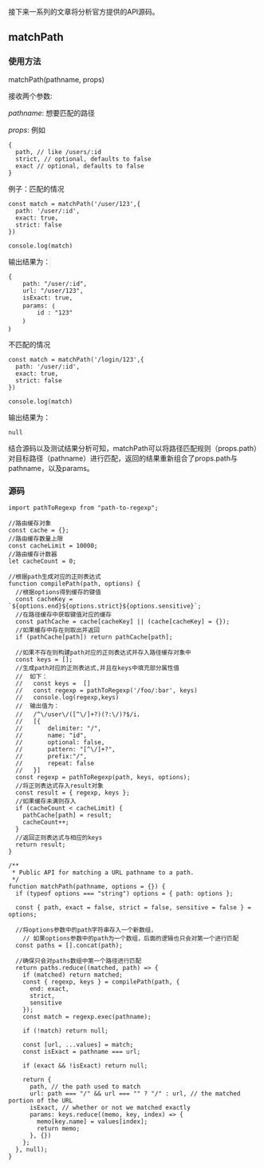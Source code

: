 接下来一系列的文章将分析官方提供的API源码。
## matchPath ##

### 使用方法 ###
matchPath(pathname, props)

接收两个参数:

*pathname*: 想要匹配的路径

*props*: 例如
 
	{
	  path, // like /users/:id
	  strict, // optional, defaults to false
	  exact // optional, defaults to false
	}

例子：匹配的情况

	const match = matchPath('/user/123',{
	  path: '/user/:id',
	  exact: true,
	  strict: false
	})
	
	console.log(match)

输出结果为：

	{
		path: "/user/:id", 
		url: "/user/123", 
		isExact: true, 
		params: ｛
			id : "123"
		｝
	｝

不匹配的情况

	const match = matchPath('/login/123',{
	  path: '/user/:id',
	  exact: true,
	  strict: false
	})
	
	console.log(match)

输出结果为：

	null

结合源码以及测试结果分析可知，matchPath可以将路径匹配规则（props.path）对目标路径（pathname）进行匹配，返回的结果重新组合了props.path与pathname，以及params。

### 源码 ###

	import pathToRegexp from "path-to-regexp";
	
	//路由缓存对象
	const cache = {};
	//路由缓存数量上限
	const cacheLimit = 10000;
	//路由缓存计数器
	let cacheCount = 0;
	
	//根据path生成对应的正则表达式
	function compilePath(path, options) {
	  //根据options得到缓存的键值
	  const cacheKey = `${options.end}${options.strict}${options.sensitive}`;
	  //在路径缓存中获取键值对应的缓存
	  const pathCache = cache[cacheKey] || (cache[cacheKey] = {});
	  //如果缓存中存在则取出并返回
	  if (pathCache[path]) return pathCache[path];
	
	  //如果不存在则构建path对应的正则表达式并存入路径缓存对象中
	  const keys = [];
	  //生成path对应的正则表达式,并且在keys中填充部分属性值
	  //  如下：
	  //   const keys =  []
	  //   const regexp = pathToRegexp('/foo/:bar', keys)
	  //   console.log(regexp,keys)
	  //  输出值为：
	  //   /^\/user\/([^\/]+?)(?:\/)?$/i，
	  //   [{
	  //       delimiter: "/",
	  //       name: "id",
	  //       optional: false,
	  //       pattern: "[^\/]+?",
	  //       prefix:"/",
	  //       repeat: false
	  //   }]
	  const regexp = pathToRegexp(path, keys, options);
	  //将正则表达式存入result对象
	  const result = { regexp, keys };
	  //如果缓存未满则存入
	  if (cacheCount < cacheLimit) {
	    pathCache[path] = result;
	    cacheCount++;
	  }
	  //返回正则表达式与相应的keys
	  return result;
	}
	
	/**
	 * Public API for matching a URL pathname to a path.
	 */
	function matchPath(pathname, options = {}) {
	  if (typeof options === "string") options = { path: options };
	
	  const { path, exact = false, strict = false, sensitive = false } = options;
	
	  //将options参数中的path字符串存入一个新数组，
	    // 如果options参数中的path为一个数组，后面的逻辑也只会对第一个进行匹配
	  const paths = [].concat(path);
	
	  //确保只会对paths数组中第一个路径进行匹配
	  return paths.reduce((matched, path) => {
	    if (matched) return matched;
	    const { regexp, keys } = compilePath(path, {
	      end: exact,
	      strict,
	      sensitive
	    });
	    const match = regexp.exec(pathname);
	
	    if (!match) return null;
	
	    const [url, ...values] = match;
	    const isExact = pathname === url;
	
	    if (exact && !isExact) return null;
	
	    return {
	      path, // the path used to match
	      url: path === "/" && url === "" ? "/" : url, // the matched portion of the URL
	      isExact, // whether or not we matched exactly
	      params: keys.reduce((memo, key, index) => {
	        memo[key.name] = values[index];
	        return memo;
	      }, {})
	    };
	  }, null);
	}
